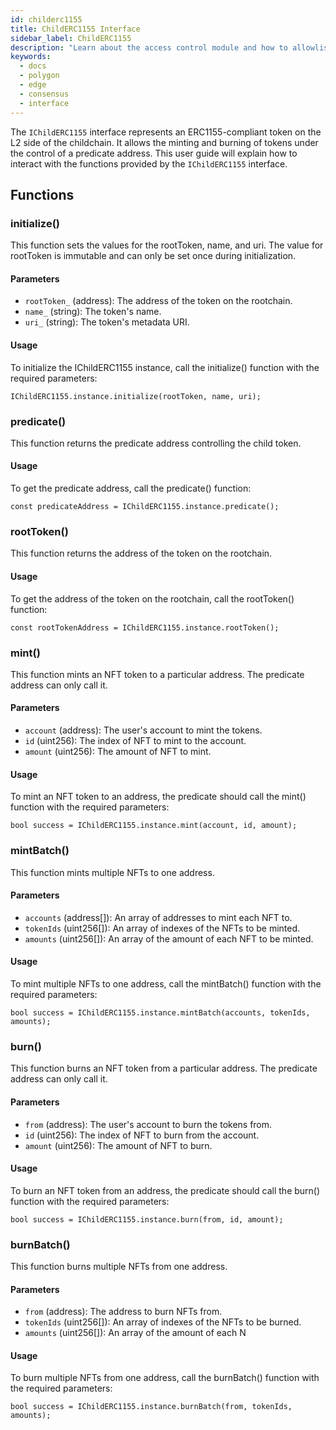 ```yaml
---
id: childerc1155
title: ChildERC1155 Interface
sidebar_label: ChildERC1155
description: "Learn about the access control module and how to allowlist validators."
keywords:
  - docs
  - polygon
  - edge
  - consensus
  - interface
---
```


The `IChildERC1155` interface represents an ERC1155-compliant token on the L2 side of the childchain. It allows the minting and burning of tokens under the control of a predicate address. This user guide will explain how to interact with the functions provided by the `IChildERC1155` interface.

## Functions

### initialize()

This function sets the values for the rootToken, name, and uri. The value for rootToken is immutable and can only be set once during initialization.

#### Parameters

- `rootToken_` (address): The address of the token on the rootchain.
- `name_` (string): The token's name.
- `uri_` (string): The token's metadata URI.

#### Usage

To initialize the IChildERC1155 instance, call the initialize() function with the required parameters:

```solidity
IChildERC1155.instance.initialize(rootToken, name, uri);
```

### predicate()

This function returns the predicate address controlling the child token.

#### Usage

To get the predicate address, call the predicate() function:

```solidity
const predicateAddress = IChildERC1155.instance.predicate();
```

### rootToken()

This function returns the address of the token on the rootchain.

#### Usage

To get the address of the token on the rootchain, call the rootToken() function:

```solidity
const rootTokenAddress = IChildERC1155.instance.rootToken();
```

### mint()

This function mints an NFT token to a particular address. The predicate address can only call it.

#### Parameters

- `account` (address): The user's account to mint the tokens.
- `id` (uint256): The index of NFT to mint to the account.
- `amount` (uint256): The amount of NFT to mint.

#### Usage

To mint an NFT token to an address, the predicate should call the mint() function with the required parameters:

```solidity
bool success = IChildERC1155.instance.mint(account, id, amount);
```

### mintBatch()

This function mints multiple NFTs to one address.

#### Parameters

- `accounts` (address[]): An array of addresses to mint each NFT to.
- `tokenIds` (uint256[]): An array of indexes of the NFTs to be minted.
- `amounts` (uint256[]): An array of the amount of each NFT to be minted.

#### Usage

To mint multiple NFTs to one address, call the mintBatch() function with the required parameters:

```solidity
bool success = IChildERC1155.instance.mintBatch(accounts, tokenIds, amounts);
```

### burn()

This function burns an NFT token from a particular address. The predicate address can only call it.

#### Parameters

- `from` (address): The user's account to burn the tokens from.
- `id` (uint256): The index of NFT to burn from the account.
- `amount` (uint256): The amount of NFT to burn.

#### Usage

To burn an NFT token from an address, the predicate should call the burn() function with the required parameters:

```solidity
bool success = IChildERC1155.instance.burn(from, id, amount);
```

### burnBatch()

This function burns multiple NFTs from one address.

#### Parameters

- `from` (address): The address to burn NFTs from.
- `tokenIds` (uint256[]): An array of indexes of the NFTs to be burned.
- `amounts` (uint256[]): An array of the amount of each N

#### Usage

To burn multiple NFTs from one address, call the burnBatch() function with the required parameters:

```solidity
bool success = IChildERC1155.instance.burnBatch(from, tokenIds, amounts);
```

